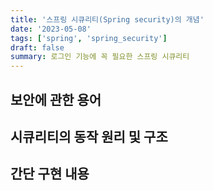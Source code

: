```yaml
---
title: '스프링 시큐리티(Spring security)의 개념'
date: '2023-05-08'
tags: ['spring', 'spring_security']
draft: false
summary: 로그인 기능에 꼭 필요한 스프링 시큐리티
---
```


## 보안에 관한 용어

## 시큐리티의 동작 원리 및 구조

## 간단 구현 내용
